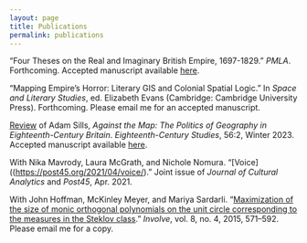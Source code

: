 ```yaml
---
layout: page
title: Publications 
permalink: publications
---
```


“Four Theses on the Real and Imaginary British Empire, 1697-1829.” *PMLA*. Forthcoming. Accepted manuscript available [here](https://alexander-j-sherman.github.io/PMLA-21-08-0028.R3_Proof_hi.pdf).

“Mapping Empire’s Horror: Literary GIS and Colonial Spatial Logic.” In *Space and Literary Studies*, ed. Elizabeth Evans (Cambridge: Cambridge University Press). Forthcoming. Please email me for an accepted manuscript.
 
[Review](https://doi.org/10.1353/ecs.2023.0020) of Adam Sills, *Against the Map: The Politics of Geography in Eighteenth-Century Britain*. *Eighteenth-Century Studies*, 56:2, Winter 2023. Accepted manuscript available [here](https://alexander-j-sherman.github.io/AgainstTheMap_ReviewMS.docx).
 
With Nika Mavrody, Laura McGrath, and Nichole Nomura. “[Voice]((https://post45.org/2021/04/voice/).” Joint issue of *Journal of Cultural Analytics* and *Post45*, Apr. 2021.

With John Hoffman, McKinley Meyer, and Mariya Sardarli. “[Maximization of the size of monic orthogonal polynomials on the unit circle corresponding to the measures in the Steklov class](https://doi.org/10.2140/involve.2015.8.571).” *Involve*, vol. 8, no. 4, 2015, 571–592. Please email me for a copy.
